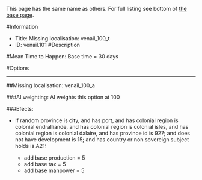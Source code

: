 This page has the same name as others. For full listing see bottom of [the base page](missing_localisation_venail_100_t.md).

#Information
 - Title: Missing localisation: venail_100_t
 - ID: venail.101
#Description

#Mean Time to Happen:
Base time = 30 days

#Options

___
##Missing localisation: venail_100_a

###AI weighting:
AI weights this option at 100


###Efects:<ul><li>If random province is city, and  has port, and has colonial region is colonial endralliande, and has colonial region is colonial isles, and has colonial region is colonial dalaire, and has province id is 927; and does not have development is 15; and  has country or non sovereign subject holds is A21:</li><ul><li>add base production = 5</li><li>add base tax = 5</li><li>add base manpower = 5</li></ul></ul>
